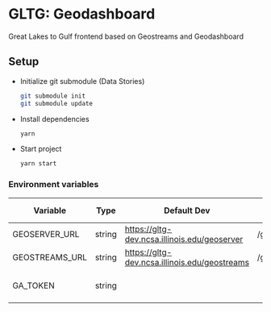 # GLTG: Geodashboard


Great Lakes to Gulf frontend based on Geostreams and Geodashboard

## Setup
- Initialize git submodule (Data Stories)
    ```bash
    git submodule init
    git submodule update
    ```
- Install dependencies
    ```bash
    yarn
    ```
- Start project
    ```bash
    yarn start
    ```

### Environment variables

| Variable | Type | Default Dev | Default Prod | Description |
|----------|------|-------------|--------------|-------------|
| GEOSERVER_URL | string | https://gltg-dev.ncsa.illinois.edu/geoserver | /geoserver | |
| GEOSTREAMS_URL | string | https://gltg-dev.ncsa.illinois.edu/geostreams | /geostreams | |
| GA_TOKEN | string | | | Google Analytics Token |


